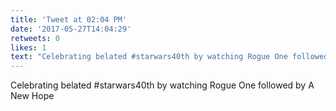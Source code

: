 ```yaml
---
title: 'Tweet at 02:04 PM'
date: '2017-05-27T14:04:29'
retweets: 0
likes: 1
text: "Celebrating belated #starwars40th by watching Rogue One followed by A New Hope"
---
```

Celebrating belated #starwars40th by watching Rogue One followed by A New Hope